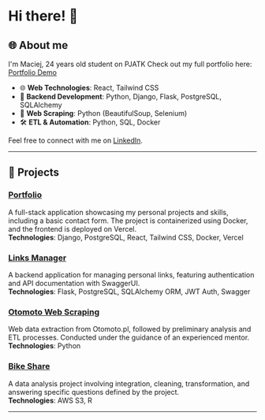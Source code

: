 # Hi there! 👋  

## 🌐 About me

I'm Maciej, 24 years old student on PJATK
Check out my full portfolio here: [Portfolio Demo](https://portfolio-bay-kappa-50.vercel.app/)

- 🌐 **Web Technologies**: React, Tailwind CSS  
- 💾 **Backend Development**: Python, Django, Flask, PostgreSQL, SQLAlchemy
- 🤖 **Web Scraping**: Python (BeautifulSoup, Selenium)
- 🛠️ **ETL & Automation**: Python, SQL, Docker  

Feel free to connect with me on [LinkedIn](https://www.linkedin.com/in/mac-v/).

---

## 🌟 Projects

### [Portfolio](https://github.com/mac-v/portfolio)  
A full-stack application showcasing my personal projects and skills, including a basic contact form. The project is containerized using Docker, and the frontend is deployed on Vercel.  
**Technologies**: Django, PostgreSQL, React, Tailwind CSS, Docker, Vercel  

### [Links Manager](https://github.com/mac-v/links-manager)  
A backend application for managing personal links, featuring authentication and API documentation with SwaggerUI.  
**Technologies**: Flask, PostgreSQL, SQLAlchemy ORM, JWT Auth, Swagger  

### [Otomoto Web Scraping](https://github.com/mac-v/ETL-EDA-Otomoto)  
Web data extraction from Otomoto.pl, followed by preliminary analysis and ETL processes. Conducted under the guidance of an experienced mentor.  
**Technologies**: Python  

### [Bike Share](https://github.com/mac-v/bike-share)  
A data analysis project involving integration, cleaning, transformation, and answering specific questions defined by the project.  
**Technologies**: AWS S3, R  

---

